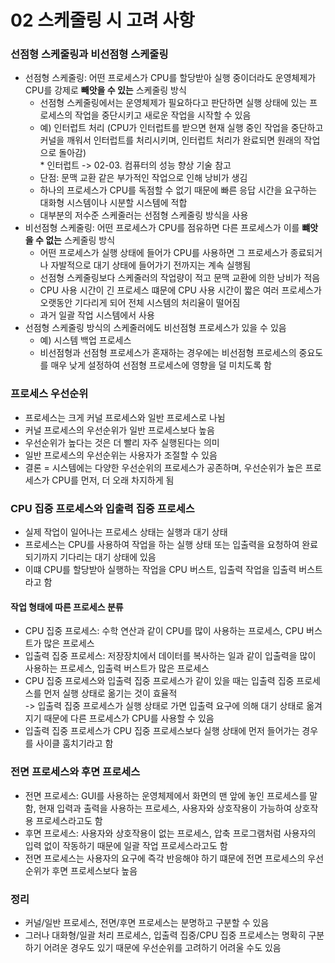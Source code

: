 # 02 스케줄링 시 고려 사항
### 선점형 스케줄링과 비선점형 스케줄링
- 선점형 스케줄링: 어떤 프로세스가 CPU를 할당받아 실행 중이더라도 운영체제가 CPU를 강제로 __빼앗을 수 있는__ 스케줄링 방식
    - 선점형 스케줄링에서는 운영체제가 필요하다고 판단하면 실행 상태에 있는 프로세스의 작업을 중단시키고 새로운 작업을 시작할 수 있음
    - 예) 인터럽트 처리 (CPU가 인터럽트를 받으면 현재 실행 중인 작업을 중단하고 커널을 깨워서 인터럽트를 처리시키며, 인터럽트 처리가 완료되면 원래의 작업으로 돌아감)  
    \* 인터럽트 -> 02-03. 컴퓨터의 성능 향상 기술 참고
    - 단점: 문맥 교환 같은 부가적인 작업으로 인해 낭비가 생김
    - 하나의 프로세스가 CPU를 독점할 수 없기 때문에 빠른 응답 시간을 요구하는 대화형 시스템이나 시분할 시스템에 적합
    - 대부분의 저수준 스케줄러는 선점형 스케줄링 방식을 사용
- 비선점형 스케줄링: 어떤 프로세스가 CPU를 점유하면 다른 프로세스가 이를 __뺴앗을 수 없는__ 스케줄링 방식
    - 어떤 프로세스가 실행 상태에 들어가 CPU를 사용하면 그 프로세스가 종료되거나 자발적으로 대기 상태에 들어가기 전까지는 계속 실행됨
    - 선점형 스케줄링보다 스케줄러의 작업량이 적고 문맥 교환에 의한 낭비가 적음
    - CPU 사용 시간이 긴 프로세스 떄문에 CPU 사용 시간이 짧은 여러 프로세스가 오랫동안 기다리게 되어 전체 시스템의 처리율이 떨어짐
    - 과거 일괄 작업 시스템에서 사용
- 선점형 스케줄링 방식의 스케줄러에도 비선점형 프로세스가 있을 수 있음
    - 예) 시스템 백업 프로세스
    - 비선점형과 선점형 프로세스가 혼재하는 경우에는 비선점형 프로세스의 중요도를 매우 낮게 설정하여 선점형 프로세스에 영향을 덜 미치도록 함

### 프로세스 우선순위
- 프로세스는 크게 커널 프로세스와 일반 프로세스로 나뉨
- 커널 프로세스의 우선순위가 일반 프로세스보다 높음
- 우선순위가 높다는 것은 더 빨리 자주 실행된다는 의미
- 일반 프로세스의 우선순위는 사용자가 조절할 수 있음
- 결론 = 시스템에는 다양한 우선순위의 프로세스가 공존하며, 우선순위가 높은 프로세스가 CPU를 먼저, 더 오래 차지하게 됨

### CPU 집중 프로세스와 입출력 집중 프로세스
- 실제 작업이 일어나는 프로세스 상태는 실행과 대기 상태
- 프로세스는 CPU를 사용하여 작업을 하는 실행 상태 또는 입출력을 요청하여 완료되기까지 기다리는 대기 상태에 있음
- 이떄 CPU를 할당받아 실행하는 작업을 CPU 버스트, 입출력 작업을 입출력 버스트라고 함
#### 작업 형태에 따른 프로세스 분류
- CPU 집중 프로세스: 수학 연산과 같이 CPU를 많이 사용하는 프로세스, CPU 버스트가 많은 프로세스
- 입출력 집중 프로세스: 저장장치에서 데이터를 복사하는 일과 같이 입출력을 많이 사용하는 프로세스, 입출력 버스트가 많은 프로세스
- CPU 집중 프로세스와 입출력 집중 프로세스가 같이 있을 때는 입출력 집중 프로세스를 먼저 실행 상태로 옮기는 것이 효율적  
-> 입출력 집중 프로세스가 실행 상태로 가면 입출력 요구에 의해 대기 상태로 옮겨지기 때문에 다른 프로세스가 CPU를 사용할 수 있음
- 입출력 집중 프로세스가 CPU 집중 프로세스보다 실행 상태에 먼저 들어가는 경우를 사이클 훔치기라고 함

### 전면 프로세스와 후면 프로세스
- 전면 프로세스: GUI를 사용하는 운영체제에서 화면의 맨 앞에 놓인 프로세스를 말함, 현재 입력과 출력을 사용하는 프로세스, 사용자와 상호작용이 가능하여 상호작용 프로세스라고도 함
- 후면 프로세스: 사용자와 상호작용이 없는 프로세스, 압축 프로그램처럼 사용자의 입력 없이 작동하기 때문에 일괄 작업 프로세스라고도 함
- 전면 프로세스는 사용자의 요구에 즉각 반응해야 하기 떄문에 전면 프로세스의 우선순위가 후면 프로세스보다 높음

### 정리
- 커널/일반 프로세스, 전면/후면 프로세스는 분명하고 구분할 수 있음 
- 그러나 대화형/일괄 처리 프로세스, 입출력 집중/CPU 집중 프로세스는 명확히 구분하기 어려운 경우도 있기 때문에 우선순위를 고려하기 어려울 수도 있음